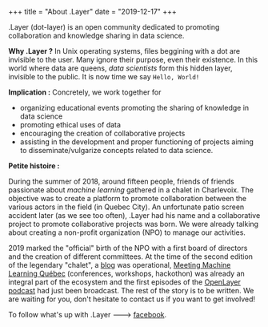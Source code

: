 +++
title = "About .Layer"
date = "2019-12-17"
+++

.Layer (dot-layer) is an open community dedicated to promoting collaboration and knowledge sharing in data science.

**Why .Layer ?** In Unix operating systems, files beggining with a dot are invisible to the user. Many ignore their purpose, even their existence. In this world where data are queens, *data scientists* form this hidden layer, invisible to the public. It is now time we say `Hello, World!`

**Implication :** Concretely, we work together for

  - organizing educational events promoting the sharing of knowledge in data science
  - promoting ethical uses of data
  - encouraging the creation of collaborative projects
  - assisting in the development and proper functioning of projects aiming to disseminate/vulgarize concepts related to data science.
  
**Petite histoire :** 

During the summer of 2018, around fifteen people, friends of friends passionate about *machine learning* gathered in a chalet in Charlevoix.
The objective was to create a platform to promote collaboration between the various actors in the field (in Quebec City).
An unfortunate patio screen accident later (as we see too often), .Layer had his name and a collaborative project to promote collaborative projects was born.
We were already talking about creating a non-profit organization (NPO) to manage our activities.

2019 marked the "official" birth of the NPO with a first board of directors and the creation of different committees.
At the time of the second edition of the legendary "chalet", a [blog](dotlayer.org) was operational, [Meeting Machine Learning Québec](https://www.facebook.com/MeetupMLQuebec/) (conferences, workshops, hackothon) was already an integral part of the ecosystem and the first episodes of the [OpenLayer podcast](https://www.youtube.com/channel/UCB3tYpZ1ojiqAroyDN05Cyw) had just been broadcast. The rest of the story is to be written. We are waiting for you, don't hesitate to contact us if you want to get involved!

To follow what's up with .Layer ---> [facebook](https://www.facebook.com/groups/dotlayer/).
